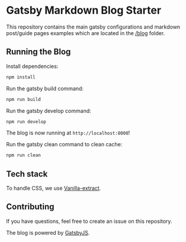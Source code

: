 # Gatsby Markdown Blog Starter

This repository contains the main gatsby configurations and markdown post/guide pages examples which are located in the [/blog](https://github.com/codeTipsHub/gatsby-markdown-basic-blog) folder.

## Running the Blog

Install dependencies:

```bash
npm install
```

Run the gatsby build command:

```bash
npm run build
```

Run the gatsby develop command:

```bash
npm run develop
```

The blog is now running at `http://localhost:8000`!

Run the gatsby clean command to clean cache:

```bash
npm run clean
```

## Tech stack

To handle CSS, we use [Vanilla-extract](https://vanilla-extract.style/).

## Contributing

If you have questions, feel free to create an issue on this repository.

The blog is powered by [GatsbyJS](https://www.gatsbyjs.org/).
